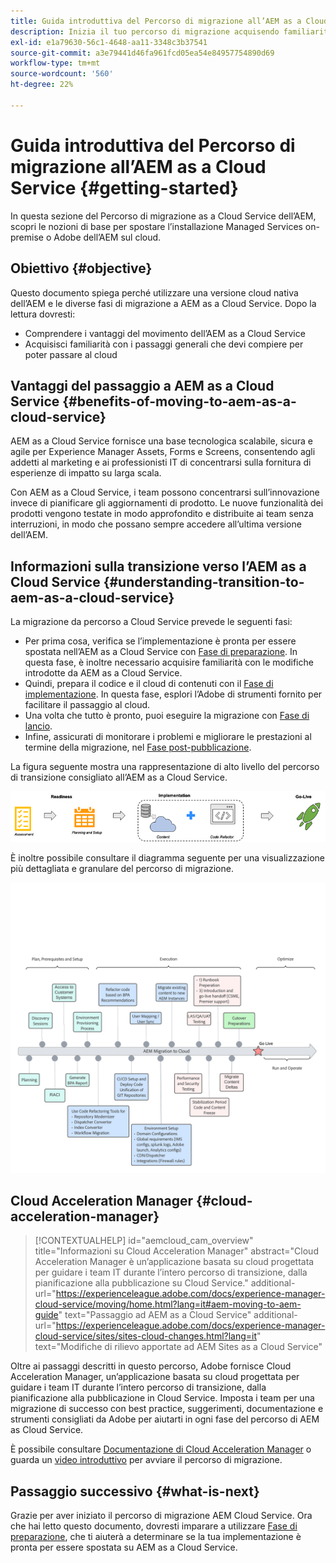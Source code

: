 ```yaml
---
title: Guida introduttiva del Percorso di migrazione all’AEM as a Cloud Service
description: Inizia il tuo percorso di migrazione acquisendo familiarità con le nozioni di base sul passaggio ad AEM as a Cloud Service
exl-id: e1a79630-56c1-4648-aa11-3348c3b37541
source-git-commit: a3e79441d46fa961fcd05ea54e84957754890d69
workflow-type: tm+mt
source-wordcount: '560'
ht-degree: 22%

---
```


# Guida introduttiva del Percorso di migrazione all’AEM as a Cloud Service {#getting-started}

In questa sezione del Percorso di migrazione as a Cloud Service dell’AEM, scopri le nozioni di base per spostare l’installazione Managed Services on-premise o Adobe dell’AEM sul cloud.

## Obiettivo {#objective}

Questo documento spiega perché utilizzare una versione cloud nativa dell’AEM e le diverse fasi di migrazione a AEM as a Cloud Service. Dopo la lettura dovresti:

* Comprendere i vantaggi del movimento dell’AEM as a Cloud Service
* Acquisisci familiarità con i passaggi generali che devi compiere per poter passare al cloud

## Vantaggi del passaggio a AEM as a Cloud Service {#benefits-of-moving-to-aem-as-a-cloud-service}

AEM as a Cloud Service fornisce una base tecnologica scalabile, sicura e agile per Experience Manager Assets, Forms e Screens, consentendo agli addetti al marketing e ai professionisti IT di concentrarsi sulla fornitura di esperienze di impatto su larga scala.

Con AEM as a Cloud Service, i team possono concentrarsi sull’innovazione invece di pianificare gli aggiornamenti di prodotto. Le nuove funzionalità dei prodotti vengono testate in modo approfondito e distribuite ai team senza interruzioni, in modo che possano sempre accedere all’ultima versione dell’AEM.

## Informazioni sulla transizione verso l’AEM as a Cloud Service {#understanding-transition-to-aem-as-a-cloud-service}

La migrazione da percorso a Cloud Service prevede le seguenti fasi:

* Per prima cosa, verifica se l’implementazione è pronta per essere spostata nell’AEM as a Cloud Service con [Fase di preparazione](/help/journey-migration/readiness.md). In questa fase, è inoltre necessario acquisire familiarità con le modifiche introdotte da AEM as a Cloud Service.
* Quindi, prepara il codice e il cloud di contenuti con il [Fase di implementazione](/help/journey-migration/implementation.md). In questa fase, esplori l’Adobe di strumenti fornito per facilitare il passaggio al cloud.
* Una volta che tutto è pronto, puoi eseguire la migrazione con [Fase di lancio](/help/journey-migration/go-live.md).
* Infine, assicurati di monitorare i problemi e migliorare le prestazioni al termine della migrazione, nel [Fase post-pubblicazione](/help/journey-migration/post-go-live.md).

La figura seguente mostra una rappresentazione di alto livello del percorso di transizione consigliato all’AEM as a Cloud Service.

![immagine](/help/journey-migration/assets/move-aemcloud-process.png)

È inoltre possibile consultare il diagramma seguente per una visualizzazione più dettagliata e granulare del percorso di migrazione.

![immagine](/help/journey-migration/assets/migration-process.png)

## Cloud Acceleration Manager {#cloud-acceleration-manager}

>[!CONTEXTUALHELP]
>id="aemcloud_cam_overview"
>title="Informazioni su Cloud Acceleration Manager"
>abstract="Cloud Acceleration Manager è un’applicazione basata su cloud progettata per guidare i team IT durante l’intero percorso di transizione, dalla pianificazione alla pubblicazione su Cloud Service."
>additional-url="https://experienceleague.adobe.com/docs/experience-manager-cloud-service/moving/home.html?lang=it#aem-moving-to-aem-guide" text="Passaggio ad AEM as a Cloud Service"
>additional-url="https://experienceleague.adobe.com/docs/experience-manager-cloud-service/sites/sites-cloud-changes.html?lang=it" text="Modifiche di rilievo apportate ad AEM Sites as a Cloud Service"

Oltre ai passaggi descritti in questo percorso, Adobe fornisce Cloud Acceleration Manager, un’applicazione basata su cloud progettata per guidare i team IT durante l’intero percorso di transizione, dalla pianificazione alla pubblicazione in Cloud Service. Imposta i team per una migrazione di successo con best practice, suggerimenti, documentazione e strumenti consigliati da Adobe per aiutarti in ogni fase del percorso di AEM as Cloud Service.

È possibile consultare [Documentazione di Cloud Acceleration Manager](/help/journey-migration/cloud-acceleration-manager/using-cam/getting-started-cam.md) o guarda un [video introduttivo](https://experienceleague.adobe.com/?launch=ExperienceManager-A-1-2021.1.migration&amp;recommended=ExperienceManager-A-1-2021.1.migration&amp;lang=en#dashboard/learning) per avviare il percorso di migrazione.

## Passaggio successivo {#what-is-next}

Grazie per aver iniziato il percorso di migrazione AEM Cloud Service. Ora che hai letto questo documento, dovresti imparare a utilizzare [Fase di preparazione](/help/journey-migration/readiness.md), che ti aiuterà a determinare se la tua implementazione è pronta per essere spostata su AEM as a Cloud Service.
